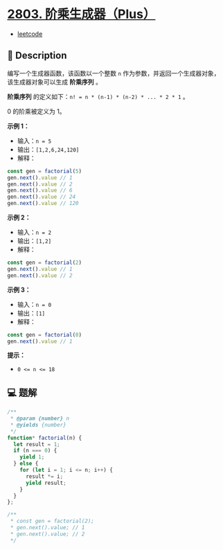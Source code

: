 # [2803. 阶乘生成器（Plus）](https://github.com/Tdahuyou/leetcode/tree/main/2803.%20%E9%98%B6%E4%B9%98%E7%94%9F%E6%88%90%E5%99%A8%EF%BC%88Plus%EF%BC%89)

- [leetcode](https://leetcode.cn/problems/factorial-generator)

## 📝 Description

编写一个生成器函数，该函数以一个整数 `n` 作为参数，并返回一个生成器对象，该生成器对象可以生成 **阶乘序列** 。

**阶乘序列** 的定义如下：`n! = n * (n-1) * (n-2) * ... * 2 * 1` 。

0 的阶乘被定义为 1。

**示例 1：**

- 输入：`n = 5`
- 输出：`[1,2,6,24,120]`
- 解释：
```js
const gen = factorial(5)
gen.next().value // 1
gen.next().value // 2
gen.next().value // 6
gen.next().value // 24
gen.next().value // 120
```

**示例 2：**

- 输入：`n = 2`
- 输出：`[1,2]`
- 解释：
```js
const gen = factorial(2)
gen.next().value // 1
gen.next().value // 2
```

**示例 3：**

- 输入：`n = 0`
- 输出：`[1]`
- 解释：
```js
const gen = factorial(0)
gen.next().value // 1
```

**提示：**

- `0 <= n <= 18`

## 💻 题解

```javascript
/**
 * @param {number} n
 * @yields {number}
 */
function* factorial(n) {
  let result = 1;
  if (n === 0) {
    yield 1;
  } else {
    for (let i = 1; i <= n; i++) {
      result *= i;
      yield result;
    }
  }
};

/**
 * const gen = factorial(2);
 * gen.next().value; // 1
 * gen.next().value; // 2
 */
```

